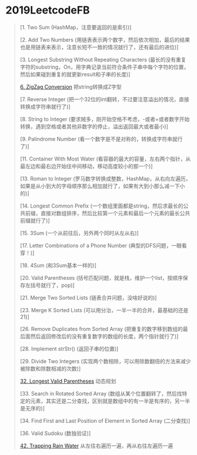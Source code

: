 # 2019LeetcodeFB

> [1. Two Sum (HashMap，注意要返回的是索引)] 
> 
> [2. Add Two Numbers (用链表表示两个数字，然后依次相加，最后的结果也是用链表来表示，注意长短不一致的情况就行了，还有最后的进位)] 
> 
> [3. Longest Substring Without Repeating Characters (最长的没有重复字符的substring，On，用字典记录当前符合条件子串中每个字符的位置，然后如果碰到重复的就更新result和子串的长度)] 
> 
> [6. ZigZag Conversion](https://github.com/AlexQianYi/2019LeetcodeFB/blob/master/6.%20ZigZag%20Conversion.md) 把string转换成Z字型
> 
> [7. Reverse Integer (把一个32位的int翻转，不过要注意溢出的情况，直接转换成字符串就行了)] 
> 
> [8. String to Integer (要求贼多，刚开始空格不考虑，-或者+或者数字开始转换，遇到空格或者其他非数字的停止，溢出返回最大或者最小)] 
> 
> [9. Palindrome Number (看一个数字是不是对称的，转换成字符串就行了)] 
> 
> [11. Container With Most Water (看容器的最大的容量，左右两个指针，从最左边和最右边开始往中间移动，移动高度较小的那一个)] 
> 
> [13. Roman to Integer (罗马数字转换成整数，HashMap，从右向左遍历，如果是从小到大的字母顺序那么相加就行了，如果有大到小那么减一下小的)] 
> 
> [14. Longest Common Prefix (一个数组里面都是string，然后求最长的公共前缀，直接对数组排序，然后比较第一个元素和最后一个元素的最长公共前缀就行了)] 
> 
> [15. 3Sum (一个从前往后，另外两个同时从左从右)] 
> 
> [17. Letter Combinations of a Phone Number (典型的DFS问题，一眼看穿！)] 
> 
> [18. 4Sum (和3Sum基本一样的)] 
> 
> [20. Valid Parentheses (括号匹配问题，就是栈，维护一个list，按顺序保存左括号就行了，pop)] 
> 
> [21. Merge Two Sorted Lists (链表合并问题，没啥好说的)] 
> 
> [23. Merge K Sorted Lists (可以用分治，一半一半的合并，最基础的还是21)] 
> 
> [26. Remove Duplicates from Sorted Array (把重复的数字移到数组的最后面然后返回修改后的没有重复数字的数组的长度，两个指针就行了)] 
> 
> [28. Implement strStr() (返回子串的位置)] 
> 
> [29. Divide Two Integers (实现两个数相除，可以用除数翻倍的方法来减少被除数和除数相减的次数)] 
> 
>  [32. Longest Valid Parentheses](https://github.com/AlexQianYi/2019LeetcodeFB/blob/master/32.%20Longest%20Valid%20Paratheses.md) 动态规划
> 
> [33. Search in Rotated Sorted Array (数组从某个位置翻转了，然后找特定的元素，其实还是二分查找，区别就是数组中的有一半是有序的，另一半是无序的)] 
> 
> [34. Find First and Last Position of Element in Sorted Array (二分查找)] 
> 
> [36. Valid Sudoku (数独验证)] 
> 
> [42. Trapping Rain Water](https://github.com/AlexQianYi/2019LeetcodeFB/blob/master/32.%20Longest%20Valid%20Paratheses.md) 从左往右遍历一遍，再从右往左遍历一遍